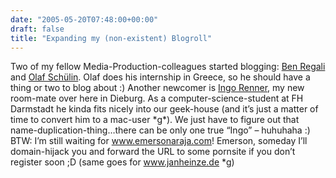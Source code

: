 ```yaml
---
date: "2005-05-20T07:48:00+00:00"
draft: false
title: "Expanding my (non-existent) Blogroll"
---
```

Two of my fellow Media-Production-colleagues started blogging:
[Ben Regali](http://www.benjaminregali.de/) and
[Olaf Schülin](http://olafschuelin.de/wordpress/). Olaf does his
internship in Greece, so he should have a thing or two to blog
about :) Another newcomer is
[Ingo Renner](http://www.ingo-renner.com), my new room-mate over
here in Dieburg. As a computer-science-student at FH Darmstadt he
kinda fits nicely into our geek-house (and it’s just a matter of
time to convert him to a mac-user \*g\*). We just have to
figure out that name-duplication-thing…there can be only one true
“Ingo” – huhuhaha :) BTW: I’m still waiting for
www.emersonaraja.com! Emerson, someday I’ll domain-hijack you and
forward the URL to some pornsite if you don’t register soon ;D
(same goes for www.janheinze.de \*g)



